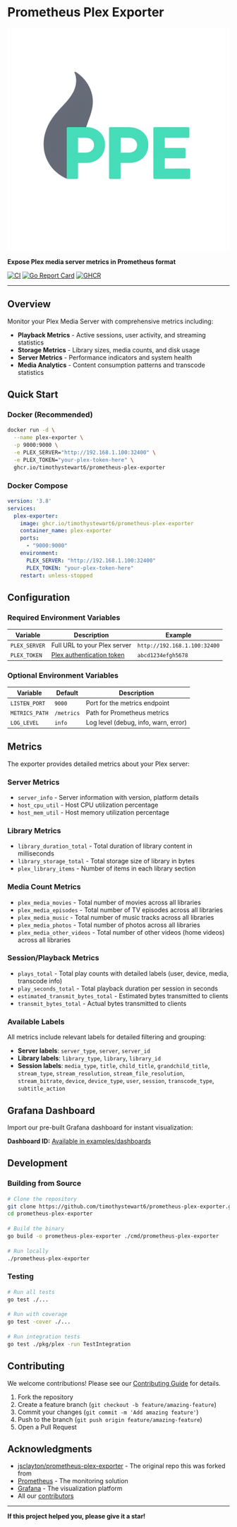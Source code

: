 # Prometheus Plex Exporter

![Prometheus Plex Exporter](assets/logo.png)

**Expose Plex media server metrics in Prometheus format**

[![CI](https://github.com/timothystewart6/prometheus-plex-exporter/workflows/CI/badge.svg)](https://github.com/timothystewart6/prometheus-plex-exporter/actions)
[![Go Report Card](https://goreportcard.com/badge/github.com/timothystewart6/prometheus-plex-exporter)](https://goreportcard.com/report/github.com/timothystewart6/prometheus-plex-exporter)
[![GHCR](https://img.shields.io/badge/ghcr.io-timothystewart6%2Fprometheus--plex--exporter-blue)](https://github.com/timothystewart6/prometheus-plex-exporter/pkgs/container/prometheus-plex-exporter)

---

## Overview

Monitor your Plex Media Server with comprehensive metrics including:

- **Playback Metrics** - Active sessions, user activity, and streaming statistics
- **Storage Metrics** - Library sizes, media counts, and disk usage
- **Server Metrics** - Performance indicators and system health
- **Media Analytics** - Content consumption patterns and transcode statistics

## Quick Start

### Docker (Recommended)

```bash
docker run -d \
  --name plex-exporter \
  -p 9000:9000 \
  -e PLEX_SERVER="http://192.168.1.100:32400" \
  -e PLEX_TOKEN="your-plex-token-here" \
  ghcr.io/timothystewart6/prometheus-plex-exporter
```

### Docker Compose

```yaml
version: '3.8'
services:
  plex-exporter:
    image: ghcr.io/timothystewart6/prometheus-plex-exporter
    container_name: plex-exporter
    ports:
      - "9000:9000"
    environment:
      PLEX_SERVER: "http://192.168.1.100:32400"
      PLEX_TOKEN: "your-plex-token-here"
    restart: unless-stopped
```

## Configuration

### Required Environment Variables

| Variable | Description | Example |
|----------|-------------|---------|
| `PLEX_SERVER` | Full URL to your Plex server | `http://192.168.1.100:32400` |
| `PLEX_TOKEN` | [Plex authentication token](https://support.plex.tv/articles/204059436-finding-an-authentication-token-x-plex-token/) | `abcd1234efgh5678` |

### Optional Environment Variables

| Variable | Default | Description |
|----------|---------|-------------|
| `LISTEN_PORT` | `9000` | Port for the metrics endpoint |
| `METRICS_PATH` | `/metrics` | Path for Prometheus metrics |
| `LOG_LEVEL` | `info` | Log level (debug, info, warn, error) |

## Metrics

The exporter provides detailed metrics about your Plex server:

### Server Metrics

- `server_info` - Server information with version, platform details
- `host_cpu_util` - Host CPU utilization percentage
- `host_mem_util` - Host memory utilization percentage

### Library Metrics

- `library_duration_total` - Total duration of library content in milliseconds
- `library_storage_total` - Total storage size of library in bytes
- `plex_library_items` - Number of items in each library section

### Media Count Metrics

- `plex_media_movies` - Total number of movies across all libraries
- `plex_media_episodes` - Total number of TV episodes across all libraries
- `plex_media_music` - Total number of music tracks across all libraries
- `plex_media_photos` - Total number of photos across all libraries
- `plex_media_other_videos` - Total number of other videos (home videos) across all libraries

### Session/Playback Metrics

- `plays_total` - Total play counts with detailed labels (user, device, media, transcode info)
- `play_seconds_total` - Total playback duration per session in seconds
- `estimated_transmit_bytes_total` - Estimated bytes transmitted to clients
- `transmit_bytes_total` - Actual bytes transmitted to clients

### Available Labels

All metrics include relevant labels for detailed filtering and grouping:

- **Server labels**: `server_type`, `server`, `server_id`
- **Library labels**: `library_type`, `library`, `library_id`
- **Session labels**: `media_type`, `title`, `child_title`, `grandchild_title`, `stream_type`, `stream_resolution`, `stream_file_resolution`, `stream_bitrate`, `device`, `device_type`, `user`, `session`, `transcode_type`, `subtitle_action`

## Grafana Dashboard

Import our pre-built Grafana dashboard for instant visualization:

**Dashboard ID:** [Available in examples/dashboards](examples/dashboards/Media%20Server.json)

## Development

### Building from Source

```bash
# Clone the repository
git clone https://github.com/timothystewart6/prometheus-plex-exporter.git
cd prometheus-plex-exporter

# Build the binary
go build -o prometheus-plex-exporter ./cmd/prometheus-plex-exporter

# Run locally
./prometheus-plex-exporter
```

### Testing

```bash
# Run all tests
go test ./...

# Run with coverage
go test -cover ./...

# Run integration tests
go test ./pkg/plex -run TestIntegration
```

## Contributing

We welcome contributions! Please see our [Contributing Guide](CONTRIBUTING.md) for details.

1. Fork the repository
2. Create a feature branch (`git checkout -b feature/amazing-feature`)
3. Commit your changes (`git commit -m 'Add amazing feature'`)
4. Push to the branch (`git push origin feature/amazing-feature`)
5. Open a Pull Request

## Acknowledgments

- [jsclayton/prometheus-plex-exporter](hhttps://github.com/jsclayton/prometheus-plex-exporter) - The original repo this was forked from
- [Prometheus](https://prometheus.io) - The monitoring solution
- [Grafana](https://grafana.com) - The visualization platform
- All our [contributors](https://github.com/timothystewart6/prometheus-plex-exporter/graphs/contributors)

---

**If this project helped you, please give it a star!**
